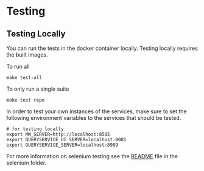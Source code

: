 # Testing


## Testing Locally

You can run the tests in the docker container locally. Testing locally requires the built images.

To run all
```
make test-all
```

To only run a single suite

```
make test repo
```

In order to test your own instances of the services, make sure to set the following environment variables to the services that should be tested. 

```
# for testing locally
export MW_SERVER=http://localhost:8585
export QUERYSERVICE_UI_SERVER=localhost:8081
export QUERYSERVICE_SERVER=localhost:8989
```

For more information on selenium testing see the [README](../../test/selenium/README.md) file in the selenium folder.
